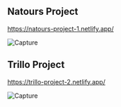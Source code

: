 
## Natours Project
https://natours-project-1.netlify.app/

![Capture](https://user-images.githubusercontent.com/79151294/194732214-09c5a161-1501-4517-a7c2-f340a1593375.JPG)

## Trillo Project
https://trillo-project-2.netlify.app/

![Capture](https://user-images.githubusercontent.com/79151294/196815778-36af3533-cd90-4c01-ad9e-0d8ab518d9f8.JPG)

